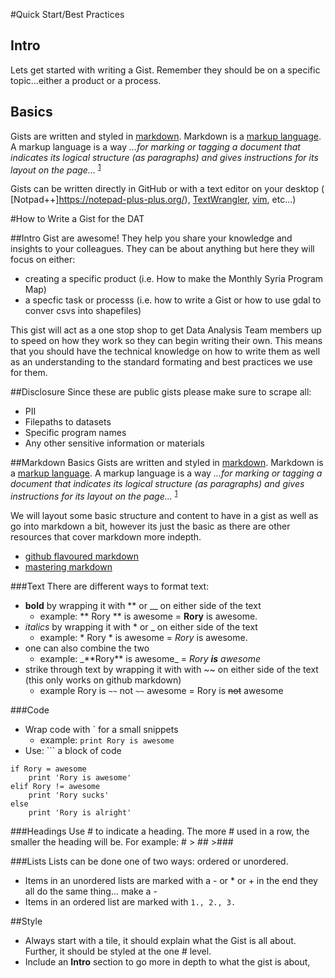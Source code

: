 #Quick Start/Best Practices

## Intro
Lets get started with writing a Gist.  Remember they should be on a specific topic...either a product or a process.

## Basics
Gists are written and styled in [markdown](https://en.wikipedia.org/wiki/Markdown). Markdown is a [markup language](https://en.wikipedia.org/wiki/Markup_language).  A markup language is a way *...for marking or tagging a document that indicates its logical structure (as paragraphs) and gives instructions for its layout on the page...*
<sup>[1](http://www.merriam-webster.com/dictionary/markup%20language)</sup>

Gists can be written directly in GitHub or with a text editor on your desktop ( [Notpad\+\+]https://notepad-plus-plus.org/), [TextWrangler](http://www.barebones.com/products/textwrangler/), [vim](http://www.vim.org/), etc...\)














#How to Write a Gist for the DAT

##Intro
Gist are awesome!  They help you share your knowledge and insights to your colleagues.  They can be about anything but here they will focus on either:
- creating a specific product (i.e. How to make the Monthly Syria Program Map)
- a specfic task or processs (i.e. how to write a Gist or how to use gdal to conver csvs into shapefiles)

This gist will act as a one stop shop to get Data Analysis Team members up to speed on how they work so they can begin writing their own.  This means that you should have the technical knowledge on how to write them as well as an understanding to the standard formating and best practices we use for them.

##Disclosure 
Since these are public gists please make sure to scrape all:
- PII
- Filepaths to datasets
- Specific program names
- Any other sensitive information or materials

##Markdown Basics
Gists are written and styled in [markdown](https://en.wikipedia.org/wiki/Markdown). Markdown is a [markup language](https://en.wikipedia.org/wiki/Markup_language).  A markup language is a way *...for marking or tagging a document that indicates its logical structure (as paragraphs) and gives instructions for its layout on the page...*
<sup>[1](http://www.merriam-webster.com/dictionary/markup%20language)</sup>

We will layout some basic structure and content to have in a gist as well as go into markdown a bit, however its just the basic as there are other resources that cover markdown more indepth.
- [github flavoured markdown](https://help.github.com/articles/github-flavored-markdown/)
- [mastering markdown](https://guides.github.com/features/mastering-markdown/)

###Text
There are different ways to format text: 
- **bold** by wrapping it with \*\* or \__ on either side of the text
  - example: \*\* Rory \*\* is awesome = **Rory** is awesome.  
- *italics* by wrapping it with \* or \_ on either side of the text
  - example: \* Rory \* is awesome = *Rory* is awesome. 
- one can also combine the two
  -  example: \_\*\*Rory\*\* is awesome\_ = _Rory **is** awesome_
- strike through text by wrapping it with with \~\~ on either side of the text (this only works on github markdown)
  - example Rory is `~~` not `~~` awesome = Rory is ~~not~~ awesome

###Code 	
- Wrap code with \` for a small snippets
  - example: `print Rory is awesome` 
- Use: \`\`\`  a block of code 

```
if Rory = awesome 
    print 'Rory is awesome'
elif Rory != awesome
    print 'Rory sucks'
else
    print 'Rory is alright'
```

###Headings
Use \# to indicate a heading.  The more \# used in a row, the smaller the heading will be.  For example: \# > \#\# >\#\#\#

###Lists
Lists can be done one of two ways: ordered or unordered. 
- Items in an unordered lists are marked with a \- or \* or \+ in the end they all do the same thing... make a -
- Items in an ordered list are marked with `1., 2., 3.`


##Style
- Always start with a tile, it should explain what the Gist is all about.  Further, it should be styled at the one \# level.
- Include an **Intro** section to go more in depth to what the gist is about, 

